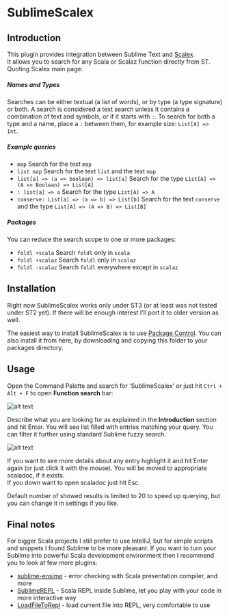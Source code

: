 SublimeScalex
=============

## Introduction

This plugin provides integration between Sublime Text and [Scalex](http://scalex.org/).  
It allows you to search for any Scala or Scalaz function directly from ST.  
Quoting Scalex main page:

##### Names and Types
Searches can be either textual (a list of words), or by type (a type signature) or both.
A search is considered a text search unless it contains a combination of text and symbols, or if it starts with `:`.
To search for both a type and a name, place a `:` between them, for example size: `List[A] => Int`.

##### Example queries

* `map` Search for the text `map`
* `list map` Search for the text `list` and the text `map`
* `list[a] => (a => boolean) => list[a]` Search for the type `List[A] => (A => Boolean) => List[A]`
* `: list[a] => a` Search for the type `List[A] => A`
* `conserve: List[a] => (a => b) => List[b]` Search for the text `conserve` and the type `List[A] => (A => B) => List[B]`

##### Packages
You can reduce the search scope to one or more packages:

* `foldl +scala` Search `foldl` only in `scala`
* `foldl +scalaz` Search `foldl` only in `scalaz`
* `foldl -scalaz` Search `foldl` everywhere except in `scalaz`

## Installation
Right now SublimeScalex works only under ST3 (or at least was not tested under ST2 yet).
If there will be enough interest I'll port it to older version as well.

The easiest way to install SublimeScalex is to use [Package Control](http://wbond.net/sublime_packages/package_control).
You can also install it from here, by downloading and copying this folder to your packages directory.

## Usage
Open the Command Palette and search for 'SublimeScalex' or just hit `Ctrl + Alt + F` to open **Function search** bar:

![alt text](http://oi40.tinypic.com/23k7rit.jpg "Screenshot 1")

Describe what you are looking for as explained in the **Introduction** section and hit Enter.
You will see list filled with entries matching your query. You can filter it further using standard Sublime fuzzy search.

![alt text](http://oi43.tinypic.com/119t0z9.jpg "Screenshot 2")

If you want to see more details about any entry highlight it and hit Enter again (or just click it with the mouse).
You will be moved to appropriate scaladoc, if it exists.  
If you down want to open scaladoc just hit Esc.

Default number of showed results is limited to 20 to speed up querying, but you can change it in settings if you like.

## Final notes
For bigger Scala projects I still prefer to use IntelliJ, but for simple scripts and snippets I found Sublime to be more pleasant.
If you want to turn your Sublime into powerful Scala development environment then I recommend you to look at few more plugins:

* [sublime-ensime](https://github.com/sublimescala/sublime-ensime) - error checking with Scala presentation compiler, and more
* [SublimeREPL](https://github.com/wuub/SublimeREPL) - Scala REPL inside Sublime, let you play with your code in more interactive way
* [LoadFileToRepl](https://github.com/laughedelic/LoadFileToRepl) - load current file into REPL, very comfortable to use